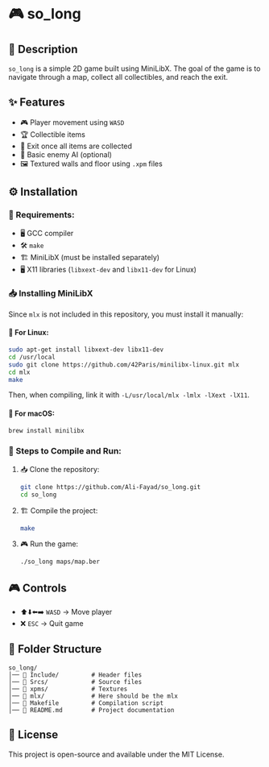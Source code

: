 # 🎮 so_long

## 📜 Description
`so_long` is a simple 2D game built using MiniLibX. The goal of the game is to navigate through a map, collect all collectibles, and reach the exit.

## ✨ Features
- 🎮 Player movement using `WASD`
- 🏆 Collectible items
- 🚪 Exit once all items are collected
- 👾 Basic enemy AI (optional)
- 🖼️ Textured walls and floor using `.xpm` files

## ⚙️ Installation
### 📌 Requirements:
- 🖥️ GCC compiler
- 🛠️ `make`
- 🏗️ MiniLibX (must be installed separately)
- 🖥️ X11 libraries (`libxext-dev` and `libx11-dev` for Linux)

### 📥 Installing MiniLibX
Since `mlx` is not included in this repository, you must install it manually:

#### 🔹 For Linux:
```sh
sudo apt-get install libxext-dev libx11-dev
cd /usr/local
sudo git clone https://github.com/42Paris/minilibx-linux.git mlx
cd mlx
make
```
Then, when compiling, link it with `-L/usr/local/mlx -lmlx -lXext -lX11`.

#### 🔹 For macOS:
```sh
brew install minilibx
```

### 📂 Steps to Compile and Run:
1. 📥 Clone the repository:
   ```sh
   git clone https://github.com/Ali-Fayad/so_long.git
   cd so_long
   ```
2. 🏗️ Compile the project:
   ```sh
   make
   ```
3. 🎮 Run the game:
   ```sh
   ./so_long maps/map.ber
   ```

## 🎮 Controls
- ⬆️⬇️⬅️➡️ `WASD` → Move player
- ❌ `ESC` → Quit game

## 📁 Folder Structure
```
so_long/
│── 📂 Include/         # Header files
│── 📂 Srcs/            # Source files
│── 📂 xpms/            # Textures
│── 📂 mlx/             # Here should be the mlx
│── 📜 Makefile         # Compilation script
│── 📖 README.md        # Project documentation
```

## 📜 License
This project is open-source and available under the MIT License.

